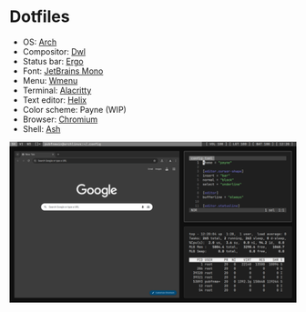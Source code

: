 # Dotfiles

- OS: [Arch](https://archlinux.org)
- Compositor: [Dwl](https://codeberg.org/dwl/dwl)
- Status bar: [Ergo](https://github.com/d4yr41n/ergo)
- Font: [JetBrains Mono](https://github.com/JetBrains/JetBrainsMono)
- Menu: [Wmenu](https://codeberg.org/adnano/wmenu)
- Terminal: [Alacritty](https://alacritty.org)
- Text editor: [Helix](https://helix-editor.com)
- Color scheme: Payne (WIP)
- Browser: [Chromium](https://github.com/chromium/chromium)
- Shell: [Ash](https://busybox.net)

![screenshot](screenshot.png)

